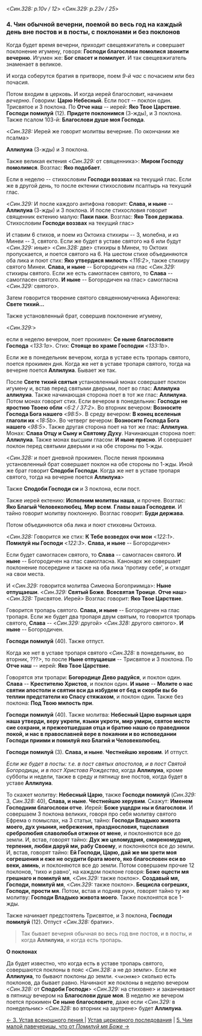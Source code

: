 
<*Син.328: p.10v / 12*>
<*Син.329: p.23v / 25*>

### 4. Чин обычной вечерни, поемой во весь год на каждый день вне постов и в посты, с поклонами и без поклонов

Когда будет время вечерни, приходит свещевжигатель и совершает поклонение игумену, 
говоря: **Господи благослови помолися звонити вечерню**. 
Игумен же: **Бог спасет и помилует**. И так свещевжигатель знаменает в великое. 

И когда соберутся братия в притворе, поем *9-й час* с почасием или без почасия. 

Потом входим в церковь. И когда иерей благословит, начинаем *вечерню*. 
Говорим: **Царю Небесный**. Если пост -- поклон один. 
Трисвятое и 3 поклона. По **Отче наш** -- иерей: **Яко Твое Царствие**. 
**Господи помилуй** (12). **Придете поклонимся** (3-жды), и 3 поклона.
Также псалом 103-й: **Благослови душе моя Господа**.

<*Син.328:* Иерей же говорит молитвы вечерние. По окончании же псалма>

**Аллилуиа** (3-жды) и 3 поклона. 

Также великая ектения <*Син.329:* от священника>: **Миром Господу помолимся**. 
Возглас: **Яко подобает**. 

Если в неделю -- стихословим **Господи воззвах** на текущий глас. 
Если же в другой день, то после ектении стихословим псалтырь на текущий глас. 

<*Син.329:* И после каждого антифона говорит: 
**Слава, и ныне** -- **Аллилуиа** (3-жды) и 3 поклона.
И после стихословия говорит священник ектению малую: **Паки паки**. 
Возглас: **Яко Твоя держава**. 
Стихословим **Господи воззвах** на текущий глас>

И ставим 6 стихов, и поем из Октоиха стихиры -- 3, молебна, и из Минеи -- 3, святого. 
Если же будет в уставе святого на 6 или будут <*Син.329:* иные> 
<*Син.328:* две> стихиры в Минеи, то Октоих пропускается, и поется святого на 6. 
На шестом стихе объединяются оба лика и поют стих: **Яко утвердися милость** <*116:2*>, 
также стихиру святого Минеи. 
**Слава, и ныне** -- Богородичен на глас <*Син.329:* стихиры святого. 
Если же есть самогласен святого, то **Слава** -- самогласен святого. 
**И ныне** -- Богородичен на глас> самогласна <*Син.329:* святого>. 

Затем говорится творение святого священномученика Афиногена: **Свете тихий...**

Также установленный брат, совершив поклонение игумену, 

<*Син.329:*>

если в неделю вечером, поет прокимен: **Се ныне благословите Господа** <*133:1a*>. 
Стих: **Стояще во храме Господни** <*133:1b*>. 

Если же в понедельник вечером, когда в уставе есть тропарь святого, поется прокимен дня.
Когда же нет в уставе тропаря святого, тогда на вечерне поется **Аллилуиа**. 
Бывает же так. 

После **Свете тихий святыя** установленный монах совершает поклон игумену и, 
встав перед святыми дверьми, поет во глас: **Аллилуиа аллилуиа**. 
Также начинающая сторона поет в тот же глас: **Аллилуиа**. 
Потом монах говорит стих. Если вечером в понедельник: **Господи не яростию Твоею обли** <*6:2 / 37:2*>. 
Во вторник вечером: **Возносите Господа Бога нашего** <*98:5*>. 
В среду вечером: **В конец вселеныя глаголи их** <*18:5b*>.
Во четверг вечером: **Возносите Господа Бога нашего** <*98:5*>.
Также другая сторона поет на тот же глас: **Аллилуиа**. 
Монах: **Слава Отцу и Сыну и Святому Духу**. Начинающая сторона поет: **Аллилуиа**. 
Также монах высшим гласом: **И ныне присно**. 
И совершает поклон перед святыми дверьми и на обе стороны по 1-жды. 

<*Син.328:* и поет дневной прокимен. После пения прокимна установленный 
брат совершает поклон на обе стороны по 1-жды. Иной же брат говорит 
**Сподоби Господи**. Когда же нет в уставе тропаря святого, тогда на вечерне
поется **Аллилуиа**>

Также **Сподоби Господи си** и 3 поклона, если пост. 

Также иерей ектению: **Исполним молитвы наша**, и прочее. 
Возглас: **Яко Благый Человеколюбец**. **Мир всем**. **Главы ваша Господеви**. 
И тайно говорит молитву поклонную. Возглас говорит: **Буди держава**. 

Потом объединяются оба лика и поют стиховны Октоиха.

<*Син.328:* Говорится же стих: **К Тебе возведох очи мои** <*122:1*>.
**Помилуй ны Господи** <*122:3*>. **Слава, и ныне** -- Богородичен>

Если будет самогласен святого, то **Слава** -- самогласен святого. 
**И ныне** -- Богородичен на глас самогласна. 
Канонарх же совершает поклонение посередине и также на оба лика 'противу себе', 
и отходят на свои места. 

И <*Син.329:* говорится молитва Симеона Богоприимца>: **Ныне отпущаеши**.
<*Син.329:* **Святый Боже**. **Всесвятая Троице**. **Отче наш**>
<*Син.328:* Трисвятое. Иерей>
Возглас говорит: **Яко Твое Царствие**. 

Говорится тропарь святого. **Слава, и ныне** -- Богородичен на глас тропаря. 
Если же будет два тропаря двум святым, то говорится тропарь святого, 
**Слава** -- <*Син.329:* другой> <*Син.328:* другого святого>. 
**И ныне** -- Богородичен. 

**Господи помилуй** (40). Также отпуст. 

Когда же нет в уставе тропаря святого <*Син.328:* в понедельник, во вторник, ???>, 
то после **Ныне отпущаеши** -- Трисвятое и 3 поклона. По **Отче наш** -- 
иерей: **Яко Твое Царствие**. 

Говорятся эти тропари: **Богородице Дево радуйся**, и поклон один. 
**Слава** -- **Крестителю Христов**, и поклон один. 
**И ныне** -- **Молите о нас святии апостоли и святии вси да избудем от бед 
и скорби вы бо теплии предстатели ко Спасу стяжахом**, и поклон один. 
Также без поклона: **Под Твою милость при**. 

**Господи помилуй** (40). Также молитва: **Небесный Царю вырныя царя наша утверди, 
веру укрепи, языки укроти, мир умири, святое место сие сохрани, и прежеотшедшая 
отца и братию нашю со праведники покой, и нас в православней вере в покаянии 
и во исповедании Господи приими и помилуй яко Благий и Человеколюбец**. 

**Господи помилуй** (3). **Слава, и ныне**. **Честнейшю херовим**. И отпуст. 

*Если же будет в посты: т.е. в пост святых апостолов, и в пост Святой Богородицы, 
и в пост Христова Рождества*, когда **Аллилуиа**, кроме субботы и недели, 
также в среду и пятницу вне постов, когда будет в уставе **Аллилуиа**. 

То скажет молитву: **Небесный Царю**, также **Господи помилуй** (*Син.329:* 3, *Син.328:* 40), 
**Слава, и ныне**. **Честнейшю херувим**. Скажут: **Именем Господним благослови отче**. 
Иерей: **Боже ущедри ны и благослови**. И совершаем 3 поклона великих, 
говоря про себя молитву святого Ефрема о помыслах, на 3 статьи, тайно: 
**Господи Владыко живота моего, дух уныния, небрежения, празднословия, 
тщеславия сребролюбия славолюбья отжени от мене**, и поклоняются все до земли. 
И, встав, говорят тайно: **Дух же целомудрия, смиреномудрия, терпения, 
любви даруй ми, рабу Своему**, и поклоняются все до земли. 
И, встав, говорят тайно: **Ей Господи, Царю, дай же ми зрети моя согрешения 
и еже не осудити брата моего, яко благословен еси во веки, аминь**, 
и поклоняются все до земли. Потом совершаем прочие 12 поклонов, 'тихо и равно', 
на каждом поклоне говоря: **Боже оцести мя грешнаго и помилуй мя**, <*Син.329:* также поклон>. 
**Создавый мя, Господи, помилуй мя**, <*Син.329:* также поклон>. 
**Бещисла согреших, Господи, прости мя**. 
Потом, встав и подняв руки, говорят тайно ту же молитву: **Господи Владыко живота моего**. 
Также поклонятся все 1-жды. 

Также начинает предстоятель Трисвятое, и 3 поклона, **Господи помилуй** (12). 
Отпуст <*Син.328:* братии>.

> Так бывает вечерня обычная во весь год вне постов, и в посты, и когда 
> **Аллилуиа**, и когда есть тропарь.

**О поклонах**

Да будет известно, что когда есть в уставе тропарь святого, совершаются 
поклоны в пояс <*Син.328:* а не до земли>. Если же **Аллилуиа**, то бывают 
поклоны до земли. <`чисмяже`> сколько есть поклонов, да бывает равно. Начинают же поклоны 
в неделю вечером <*Син.328:* от **Сподоби Господи**> <*Син.329:* на стиховне> 
и заканчивают в пятницу вечером на **Благослови душе моя**. В неделю же 
вечером поется прокимен **Се ныне благословите**, даже если
<*Син.329:* в понедельник> <*Син.328:* во вторник на заутрене> 
будет **Аллилуиа**.

[← 3. Устав всенощного пения ](003.md)
| [Устав церковного последования](README.md)
| [5. Чин малой павечерицы, что от *Помилуй мя Боже* →](005.md)
